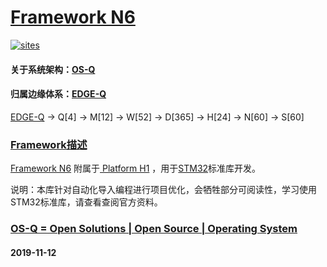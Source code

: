 ﻿# [Framework N6](https://github.com/OS-Q/N6)

[![sites](http://182.61.61.133/link/resources/OSQ.png)](http://www.OS-Q.com)

#### 关于系统架构：[OS-Q](https://github.com/OS-Q)
#### 归属边缘体系：[EDGE-Q](https://github.com/EDGE-Q)

[EDGE-Q](https://github.com/OS-Q/EDGE-Q) -> Q[4] -> M[12] -> W[52] -> D[365] -> H[24] -> N[60] -> S[60]

### [Framework描述](https://github.com/OS-Q/N6/wiki) 

[Framework N6](https://github.com/OS-Q/N6)  附属于[ Platform  H1](https://github.com/OS-Q/H1) ，用于[STM32](https://github.com/sochub/STM32)标准库开发。

说明：本库针对自动化导入编程进行项目优化，会牺牲部分可阅读性，学习使用STM32标准库，请查看查阅官方资料。


### [OS-Q = Open Solutions | Open Source |  Operating System ](http://www.OS-Q.com/N6)
####  2019-11-12